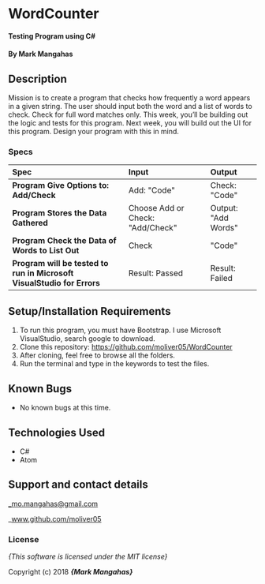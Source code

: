 # WordCounter

#### Testing Program using C#

#### By **Mark Mangahas**

## Description

Mission is to create a program that checks how frequently a word appears in a given string. The user should input both the word and a list of words to check. Check for full word matches only. This week, you’ll be building out the logic and tests for this program. Next week, you will build out the UI for this program. Design your program with this in mind.


### Specs
| Spec | Input | Output |
| :-------------     | :------------- | :------------- |
| **Program Give Options to: Add/Check** | Add: "Code" | Check: "Code" |
| **Program Stores the Data Gathered** | Choose Add or Check: "Add/Check" | Output: "Add Words"|
| **Program Check the Data of Words to List Out** | Check | "Code"|
| **Program will be tested to run in Microsoft VisualStudio for Errors** | Result: Passed | Result: Failed |


## Setup/Installation Requirements

1. To run this program, you must have Bootstrap. I use Microsoft VisualStudio, search google to download.
2. Clone this repository: https://github.com/moliver05/WordCounter
3. After cloning, feel free to browse all the folders.
4. Run the terminal and type in the keywords to test the files.


## Known Bugs
* No known bugs at this time.

## Technologies Used
* C#
* Atom

## Support and contact details

_mo.mangahas@gmail.com

_www.github.com/moliver05

### License

*{This software is licensed under the MIT license}*

Copyright (c) 2018 **_{Mark Mangahas}_**
